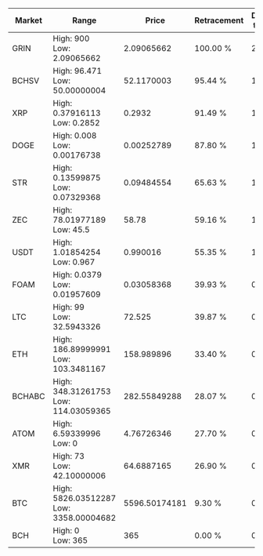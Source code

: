 | Market | Range | Price| Retracement | Doubles to 50% |
| --- | --- | --- | --- | --- |
| GRIN | High: 900<br />Low: 2.09065662 | 2.09065662 | 100.00 % | 215.74 |
| BCHSV | High: 96.471<br />Low: 50.00000004 | 52.1170003 | 95.44 % | 1.41 |
| XRP | High: 0.37916113<br />Low: 0.2852 | 0.2932 | 91.49 % | 1.13 |
| DOGE | High: 0.008<br />Low: 0.00176738 | 0.00252789 | 87.80 % | 1.93 |
| STR | High: 0.13599875<br />Low: 0.07329368 | 0.09484554 | 65.63 % | 1.10 |
| ZEC | High: 78.01977189<br />Low: 45.5 | 58.78 | 59.16 % | 1.05 |
| USDT | High: 1.01854254<br />Low: 0.967 | 0.990016 | 55.35 % | 1.00 |
| FOAM | High: 0.0379<br />Low: 0.01957609 | 0.03058368 | 39.93 % | 0.00 |
| LTC | High: 99<br />Low: 32.5943326 | 72.525 | 39.87 % | 0.00 |
| ETH | High: 186.89999991<br />Low: 103.3481167 | 158.989896 | 33.40 % | 0.00 |
| BCHABC | High: 348.31261753<br />Low: 114.03059365 | 282.55849288 | 28.07 % | 0.00 |
| ATOM | High: 6.59339996<br />Low: 0 | 4.76726346 | 27.70 % | 0.00 |
| XMR | High: 73<br />Low: 42.10000006 | 64.6887165 | 26.90 % | 0.00 |
| BTC | High: 5826.03512287<br />Low: 3358.00004682 | 5596.50174181 | 9.30 % | 0.00 |
| BCH | High: 0<br />Low: 365 | 365 | 0.00 % | 0.00 |
